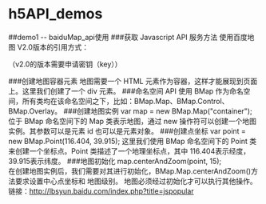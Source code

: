 # h5API_demos
##demo1 -- baiduMap_api使用
###获取 Javascript API 服务方法 
使用百度地图 V2.0版本的引用方式： 
<script src="http://api.map.baidu.com/api?v=2.0&ak=yourAppKey" type="text/javascript"></script> （v2.0的版本需要申请密钥（key））
###创建地图容器元素
地图需要一个 HTML 元素作为容器，这样才能展现到页面上。这里我们创建了一个 div 元素。
###命名空间 
API 使用 BMap 作为命名空间，所有类均在该命名空间之下，比如：BMap.Map、BMap.Control、BMap.Overlay。
###创建地图实例 
var map = new BMap.Map("container"); 
位于 BMap 命名空间下的 Map 类表示地图，通过 new 操作符可以创建一个地图实例。其参数可以是元素
id 也可以是元素对象。 
###创建点坐标 
var point = new BMap.Point(116.404, 39.915); 
这里我们使用 BMap 命名空间下的 Point 类来创建一个坐标点。Point 类描述了一个地理坐标点，其中
116.404表示经度，39.915表示纬度。 
###地图初始化 
map.centerAndZoom(point, 15);   
在创建地图实例后，我们需要对其进行初始化，BMap.Map.centerAndZoom()方法要求设置中心点坐标和
地图级别。  地图必须经过初始化才可以执行其他操作。
链接：http://lbsyun.baidu.com/index.php?title=jspopular
